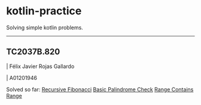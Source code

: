 # kotlin-practice

Solving simple kotlin problems.

---
## TC2037B.820
| Félix Javier Rojas Gallardo

| A01201946

Solved so far:
[Recursive Fibonacci](fibonacciRecursivo.kt)
[Basic Palindrome Check](isPalindromeBasic.kt)
[Range Contains Range](rangeContainsRange.kt) 
